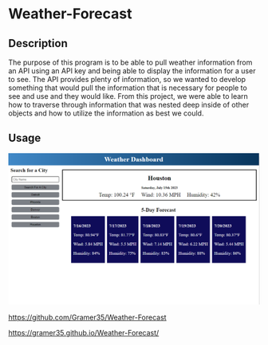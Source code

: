 # Weather-Forecast

## Description

The purpose of this program is to be able to pull weather information from an API using an API key and being able to display the information for a user to see. The API provides plenty of information, so we wanted to develop something that would pull the information that is necessary for people to see and use and they would like. From this project, we were able to learn how to traverse through information that was nested deep inside of other objects and how to utilize the information as best we could. 



## Usage

![Screenshot of the developed program when ran on liveserver](./Assets/images/weatherAPI.PNG)

https://github.com/Gramer35/Weather-Forecast

https://gramer35.github.io/Weather-Forecast/
